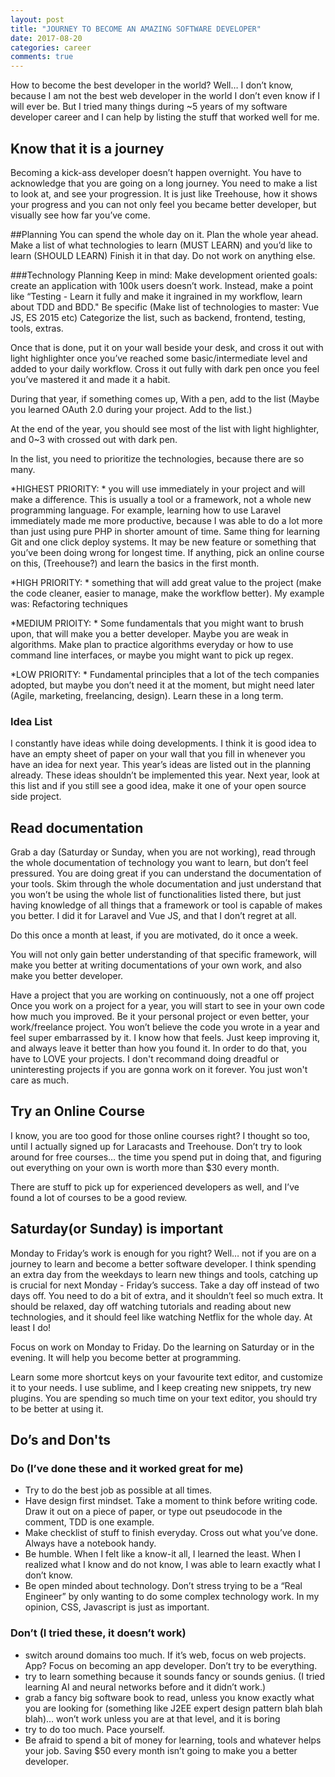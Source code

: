 ```yaml
---
layout: post
title: "JOURNEY TO BECOME AN AMAZING SOFTWARE DEVELOPER"
date: 2017-08-20
categories: career
comments: true
---
```


How to become the best developer in the world? Well… I don’t know, because I am not the best web developer in the world
I don’t even know if I will ever be.  But I tried many things during ~5 years of my software developer career and I can help by listing the stuff that worked well for me.
 
## Know that it is a journey
Becoming a kick-ass developer doesn’t happen overnight. You have to acknowledge that you are going on a long journey. You need to make a list to look at, and see your progression. It is just like Treehouse, how it shows your progress and you can not only feel you became better developer, but visually see how far you’ve come.


##Planning
You can spend the whole day on it. Plan the whole year ahead. Make a list of what technologies to learn (MUST LEARN) and you’d like to learn (SHOULD LEARN)
Finish it in that day. Do not work on anything else. 
 
###Technology Planning
Keep in mind:
Make development oriented goals: create an application with 100k users doesn’t work. Instead, make a point like “Testing - Learn it fully and make it ingrained in my workflow, learn about TDD and BDD."
Be specific (Make list of technologies to master: Vue JS, ES 2015 etc)
Categorize the list, such as backend, frontend, testing, tools, extras.
 
Once that is done, put it on your wall beside your desk, and cross it out with light highlighter once you’ve reached some basic/intermediate level and added to your daily workflow. 
Cross it out fully with dark pen once you feel you’ve mastered it and made it a habit.
 
During that year, if something comes up, With a pen, add to the list (Maybe you learned OAuth 2.0 during your project. Add to the list.)
 
At the end of the year, you should see most of the list with light highlighter, and 0~3 with crossed out with dark pen.
 
In the list, you need to prioritize the technologies, because there are so many.
 
*HIGHEST PRIORITY: *
you will use immediately in your project and will make a difference. This is usually a tool or a framework, not a whole new programming language. For example, learning how to use Laravel immediately made me more productive, because I was able to do a lot more than just using pure PHP in shorter amount of time. Same thing for learning Git and one click deploy systems.
It may be new feature or something that you’ve been doing wrong for longest time. If anything, pick an online course on this, (Treehouse?) and learn the basics in the first month.

*HIGH PRIORITY: *
something that will add great value to the project (make the code cleaner, easier to manage, make the workflow better). My example was: Refactoring techniques 

*MEDIUM PRIOITY: *
Some fundamentals that you might want to brush upon, that will make you a better developer. Maybe you are weak in algorithms. Make plan to practice algorithms everyday or how to use command line interfaces, or maybe you might want to pick up regex.

*LOW PRIORITY: *
Fundamental principles that a lot of the tech companies adopted, but maybe you don’t need it at the moment, but might need later (Agile, marketing, freelancing, design). Learn these in a long term.
 
### Idea List
I constantly have ideas while doing developments. I think it is good idea to have an empty sheet of paper on your wall that you fill in whenever you have an idea for next year. This year’s ideas are listed out in the planning already. These ideas shouldn’t be implemented this year. Next year, look at this list and if you still see a good idea, make it one of your open source side project. 
 
## Read documentation
Grab a day (Saturday or Sunday, when you are not working), read through the whole documentation of technology you want to learn, but don’t feel pressured. You are doing great if you can understand the documentation of your tools. Skim through the whole documentation and just understand that you won’t be using the whole list of functionalities listed there, but just having knowledge of all things that a framework or tool is capable of makes you better. I did it for Laravel and Vue JS, and that I don’t regret at all.
 
Do this once a month at least, if you are motivated, do it once a week.
 
You will not only gain better understanding of that specific framework, will make you better at writing documentations of your own work, and also make you better developer.
 
Have a project that you are working on continuously, not a one off project
Once you work on a project for a year, you will start to see in your own code how much you improved. Be it your personal project or even better, your work/freelance project. You won’t believe the code you wrote in a year and feel super embarrassed by it. I know how that feels. Just keep improving it, and always leave it better than how you found it. In order to do that, you have to LOVE your projects. I don't recommand doing dreadful or uninteresting projects if you are gonna work on it forever. You just won't care as much.


## Try an Online Course
I know, you are too good for those online courses right?
I thought so too, until I actually signed up for Laracasts and Treehouse. Don’t try to look around for free courses… the time you spend put in doing that, and figuring out everything on your own is worth more than $30 every month.
 
There are stuff to pick up for experienced developers as well, and I’ve found a lot of courses to be a good review. 
 
## Saturday(or Sunday) is important
Monday to Friday’s work is enough for you right? Well… not if you are on a journey to learn and become a better software developer. I think spending an extra day from the weekdays to learn new things and tools, catching up is crucial for next Monday - Friday’s success. Take a day off instead of two days off. You need to do a bit of extra, and it shouldn’t feel so much extra. It should be relaxed, day off watching tutorials and reading about new technologies, and it should feel like watching Netflix for the whole day. At least I do!
 
Focus on work on Monday to Friday. Do the learning on Saturday or in the evening. It will help you become better at programming.

Learn some more shortcut keys on your favourite text editor, and customize it to your needs. 
I use sublime, and I keep creating new snippets, try new plugins. You are spending so much time on your text editor, you should try to be better at using it. 
 

## Do’s and Don'ts

### Do (I’ve done these and it worked great for me)
* Try to do the best job as possible at all times.
* Have design first mindset. Take a moment to think before writing code. Draw it out on a piece of paper, or type out pseudocode in the comment, TDD is one example.
* Make checklist of stuff to finish everyday. Cross out what you’ve done. Always have a notebook handy.
* Be humble. When I felt like a know-it all, I learned the least. When I realized what I know and do not know, I was able to learn exactly what I don’t know.
* Be open minded about technology. Don’t stress trying to be a “Real Engineer” by only wanting to do some complex technology work. In my opinion, CSS, Javascript is just as important.
 
 
### Don’t (I tried these, it doesn’t work) 
* switch around domains too much. If it’s web, focus on web projects. App? Focus on becoming an app developer. Don’t try to be everything.
* try to learn something because it sounds fancy or sounds genius. (I tried learning AI and neural networks before and it didn’t work.)
* grab a fancy big software book to read, unless you know exactly what you are looking for (something like J2EE expert design pattern blah blah blah)… won’t work unless you are at that level, and it is boring
* try to do too much. Pace yourself.
* Be afraid to spend a bit of money for learning, tools and whatever helps your job. Saving $50 every month isn’t going to make you a better developer. 
